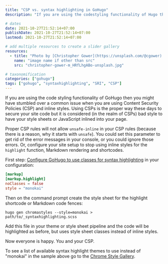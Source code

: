 ```yaml
---
title: "CSP vs. syntax highlighting in GoHugo"
description: "If you are using the codestyling functionality of Hugo then you might have stumbled over a common issue in connection with Content Security Policies (CSP) and inline styles."

# dates
date: 2021-10-27T21:52:14+07:00
publishDate: 2021-10-27T21:52:14+07:00
lastmod: 2021-10-27T21:52:14+07:00

# add multiple resources to create a slider gallery
resources:
  - title: "Photo by [Christopher Gower](https://unsplash.com/@cgower) via [Unsplash](https://unsplash.com/s/photos/code)"
    name: "image name if other than src"
    src: "christopher-gower-m_HRfLhgABo-unsplash.jpg"

# taxonomification
categories: ["gohugo"]
tags: ["gohugo", "syntaxhighlighting", "SRI", "CSP"]
---
```


If you are using the code styling functionality of GoHugo then you might have stumbled over a common issue when you are using Content Security Policies (CSP) and inline styles. Using CSPs is the proper way these days to secure your site code but it is considered (in the realm of CSPs) bad style to have your style sheets or JavaScript inlined into your page. 

Proper CSP rules will not allow `unsafe-inline` in your CSP rules (because there is a reason, why it starts with `unsafe`). You could set this parameter to get rid of the error messages in your console, or you could ignore those errors. Or, configure your site setup to stop using inline styles for the `highlight` function, Markdown rendering and shortcodes. 

First step: [Configure GoHugo to use classes for syntax highlighting](https://gohugo.io/getting-started/configuration-markup#highlight) in your configuration:

```toml
[markup]
[markup.highlight]
noClasses = false
style = "monokai"
```

Then on the command prompt create the style sheet for the highlight shortcode or Markdown code fences:

```shell
hugo gen chromastyles --style=monokai > path/to/_syntaxhighlighting.scss
```

Add this file in your theme or style sheet pipeline and the code will be highlighted as before, but uses style sheet classes instead of inline styles. 

Now everyone is happy. You and your CSP.

To see a list of available syntax highlight themes to use instead of "monokai" in the sample above go to the [Chrome Style Gallery](https://xyproto.github.io/splash/docs/longer/all.html).

